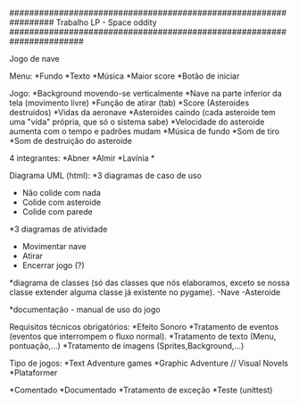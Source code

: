################################################################# Trabalho LP - Space oddity  #######################################################################

Jogo de nave

Menu:
*Fundo
*Texto
*Música
*Maior score
*Botão de iniciar

Jogo:
*Background movendo-se verticalmente
*Nave na parte inferior da tela (movimento livre)
*Função de atirar (tab)
*Score (Asteroides destruídos)
*Vidas da aeronave
*Asteroides caindo (cada asteroide tem uma "vida" própria, que só o sistema sabe)
*Velocidade do asteroide aumenta com o tempo e padrões mudam
*Música de fundo
*Som de tiro
*Som de destruição do asteroide


4 integrantes:
*Abner
*Almir
*Lavínia
*

Diagrama UML (html): 
*3 diagramas de caso de uso
- Não colide com nada 
- Colide com asteroide
- Colide com parede 

*3 diagramas de atividade
- Movimentar nave
- Atirar 
- Encerrar jogo (?)

*diagrama de classes (só das classes que nós elaboramos, exceto se nossa classe extender alguma classe já existente no pygame).
-Nave
-Asteroide

*documentação - manual de uso do jogo


Requisitos técnicos obrigatórios:
*Efeito Sonoro
*Tratamento de eventos (eventos que interrompem o fluxo normal). 
*Tratamento de texto (Menu, pontuação,...)
*Tratamento de imagens (Sprites,Background,...)

Tipo de jogos:
*Text Adventure games
*Graphic Adventure // Visual Novels
*Plataformer

*Comentado
*Documentado
*Tratamento de exceção
*Teste (unittest)
